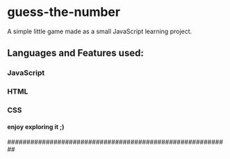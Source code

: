 # guess-the-number

A simple little game made as a small JavaScript learning project.

## Languages and Features used:

### JavaScript

### HTML

### CSS

#### enjoy exploring it ;)

##########################################################